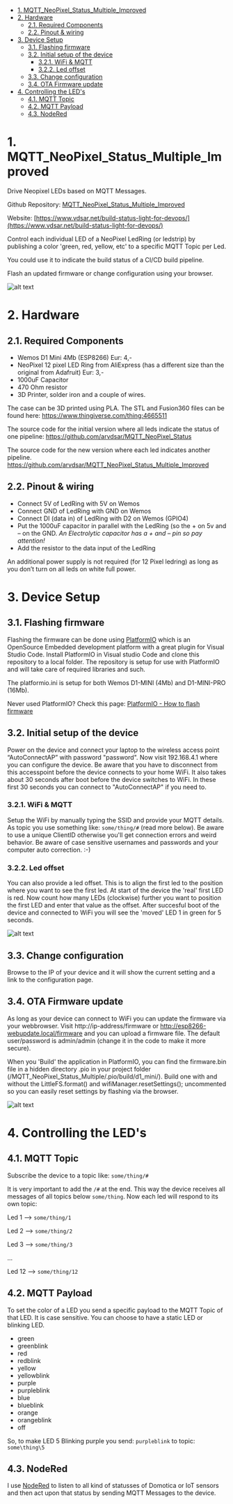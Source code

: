 <!-- TOC -->

- [1. MQTT_NeoPixel_Status_Multiple_Improved](#1-mqtt_neopixel_status_multiple_improved)
- [2. Hardware](#2-hardware)
    - [2.1. Required Components](#21-required-components)
    - [2.2. Pinout & wiring](#22-pinout--wiring)
- [3. Device Setup](#3-device-setup)
    - [3.1. Flashing firmware](#31-flashing-firmware)
    - [3.2. Initial setup of the device](#32-initial-setup-of-the-device)
        - [3.2.1. WiFi & MQTT](#321-wifi--mqtt)
        - [3.2.2. Led offset](#322-led-offset)
    - [3.3. Change configuration](#33-change-configuration)
    - [3.4. OTA Firmware update](#34-ota-firmware-update)
- [4. Controlling the LED's](#4-controlling-the-leds)
    - [4.1. MQTT Topic](#41-mqtt-topic)
    - [4.2. MQTT Payload](#42-mqtt-payload)
    - [4.3. NodeRed](#43-nodered)

<!-- /TOC -->


# 1. MQTT_NeoPixel_Status_Multiple_Improved
Drive Neopixel LEDs based on MQTT Messages. 

Github Repository: [MQTT_NeoPixel_Status_Multiple_Improved ](https://github.com/arvdsar/MQTT_NeoPixel_Status_Multiple_Improved)

Website: [https://www.vdsar.net/build-status-light-for-devops/](https://www.vdsar.net/build-status-light-for-devops/)

Control each individual LED of a NeoPixel LedRing (or ledstrip) by publishing a color 'green, red, yellow, etc' to a specific MQTT Topic per Led.

You could use it to indicate the build status of a CI/CD build pipeline.

Flash an updated firmware or change configuration using your browser.


![alt text](https://www.vdsar.net/wordpress/wp-content/uploads/2020/12/IMG_3071-1.jpeg "Build Status Light")



# 2. Hardware #

## 2.1. Required Components ##
* Wemos D1 Mini 4Mb (ESP8266) Eur: 4,-
* NeoPixel 12 pixel LED Ring from AliExpress (has a different size than the original from Adafruit) Eur: 3,-
* 1000uF Capacitor
* 470 Ohm resistor
* 3D Printer, solder iron and a couple of wires.

The case can be 3D printed using PLA. The STL and Fusion360 files can be found here: <https://www.thingiverse.com/thing:4665511>

The source code for the initial version where all leds indicate the status of one pipeline: <https://github.com/arvdsar/MQTT_NeoPixel_Status>

The source code for the new version where each led indicates another pipeline. <https://github.com/arvdsar/MQTT_NeoPixel_Status_Multiple_Improved>

## 2.2. Pinout & wiring ##
* Connect 5V of LedRing with 5V on Wemos
* Connect GND of LedRing with GND on Wemos
* Connect DI (data in) of LedRing with D2 on Wemos (GPIO4)
* Put the 1000uF capacitor in parallel with the LedRing (so the + on 5v and – on the GND. _An Electrolytic capacitor has a + and – pin so pay attention!_
* Add the resistor to the data input of the LedRing

An additional power supply is not required (for 12 Pixel ledring) as long as you don’t turn on all leds on white full power.

# 3. Device Setup #

## 3.1. Flashing firmware ##
Flashing the firmware can be done using [PlatformIO](https://platformio.org) which is an OpenSource Embedded development platform with a great plugin for Visual Studio Code. Install PlatformIO in Visual studio Code and clone this repository to a local folder.  The repository is setup for use with PlatformIO and will take care of required libraries and such.

The platformio.ini is setup for both Wemos D1-MINI (4Mb) and D1-MINI-PRO (16Mb).

Never used PlatformIO? Check this page: [PlatformIO - How to flash firmware](https://www.vdsar.net/platformio-flash-firmware)

## 3.2. Initial setup of the device ##
Power on the device and connect your laptop to the wireless access point “AutoConnectAP” with password "password". Now visit 192.168.4.1 where you can configure the device.
Be aware that you have to disconnect from this accesspoint before the device connects to your home WiFi. It also takes about 30 seconds after boot before the device switches to WiFi. In these first 30 seconds you can connect to "AutoConnectAP" if you need to.

### 3.2.1. WiFi & MQTT ###
Setup the WiFi by manually typing the SSID and provide your MQTT details. As topic you use something like: `some/thing/#` (read more below). 
Be aware to use a unique ClientID otherwise you'll get connection errors and weird behavior. Be aware of case sensitive usernames and passwords and your computer auto correction. :-)

### 3.2.2. Led offset ###
You can also provide a led offset. This is to align the first led to the position where you want to see the first led. At start of the device the 'real' first LED is red. Now count how many LEDs (clockwise) further you want to position the first LED and enter that value as the offset. After succesful boot of the device and connected to WiFi you will see the 'moved' LED 1 in green for 5 seconds. 

![alt text](https://www.vdsar.net/wordpress/wp-content/uploads/2020/12/ledoffset.jpg "Demo of original position vs offset position")

## 3.3. Change configuration ##
Browse to the IP of your device and it will show the current setting and a link to the configuration page. 


## 3.4. OTA Firmware update ##
As long as your device can connect to WiFi you can update the firmware via your webbrowser. Visit http://ip-address/firmware or http://esp8266-webupdate.local/firmware and you can upload a firmware file. The default user/password is admin/admin (change it in the code to make it more secure).

When you 'Build' the application in PlatformIO, you can find the firmware.bin file in a hidden directory .pio in your project folder (/MQTT_NeoPixel_Status_Multiple/.pio/build/d1_mini/). Build one with and without the LittleFS.format() and wifiManager.resetSettings(); uncommented so you can easily reset settings by flashing via the browser.


![alt text](https://www.vdsar.net/wordpress/wp-content/uploads/2020/12/firmwares-1024x585.png "Firmware.bin location")

# 4. Controlling the LED's #

## 4.1. MQTT Topic ##
Subscribe the device to a topic like: `some/thing/#`

It is very important to add the `/#` at the end. This way the device receives all messages of all topics below `some/thing`. Now each led will respond to its own topic:

Led 1 --> `some/thing/1`

Led 2 --> `some/thing/2`

Led 3 --> `some/thing/3`

...

Led 12 --> `some/thing/12`

## 4.2. MQTT Payload ##
To set the color of a LED you send a specific payload to the MQTT Topic of that LED. It is case sensitive. 
You can choose to have a static LED or blinking LED.
  * green 
  * greenblink 
  * red 
  * redblink 
  * yellow
  * yellowblink 
  * purple
  * purpleblink
  * blue
  * blueblink
  * orange
  * orangeblink 
  * off


  So, to make LED 5 Blinking purple you send: `purpleblink` to topic: `some\thing\5`

## 4.3. NodeRed ##
I use [NodeRed](https://nodered.org) to listen to all kind of statusses of Domotica or IoT sensors and then act upon that status by sending MQTT Messages to the device. 
